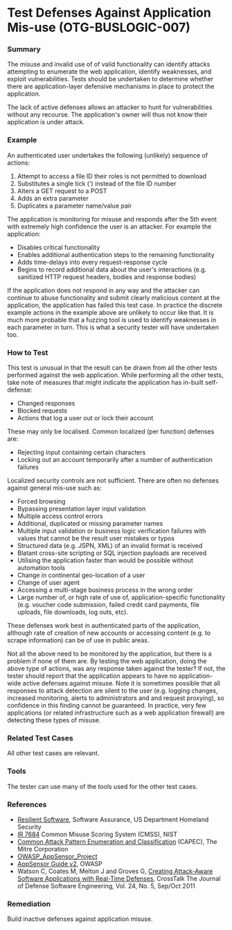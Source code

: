 # Test Defenses Against Application Mis-use (OTG-BUSLOGIC-007)


### Summary
The misuse and invalid use of of valid functionality can identify attacks attempting to enumerate the web application, identify weaknesses, and exploit vulnerabilities. Tests should be undertaken to determine whether there are application-layer defensive mechanisms in place to protect the application.


The lack of active defenses allows an attacker to hunt for vulnerabilities without any recourse. The application's owner will thus not know their application is under attack.


### Example

An authenticated user undertakes the following (unlikely) sequence of actions:
1. Attempt to access a file ID their roles is not permitted to download
2. Substitutes a single tick (') instead of the file ID number
3. Alters a GET request to a POST
4. Adds an extra parameter
5. Duplicates a parameter name/value pair


The application is monitoring for misuse and responds after the 5th event with extremely high confidence the user is an attacker. For example the application:
* Disables critical functionality
* Enables additional authentication steps to the remaining functionality
* Adds time-delays into every request-response cycle
* Begins to record additional data about the user's interactions (e.g. sanitized HTTP request headers, bodies and response bodies)


If the application does not respond in any way and the attacker can continue to abuse functionality and submit clearly malicious content at the application, the application has failed this test case. In practice the discrete example actions in the example above are unlikely to occur like that. It is much more probable that a fuzzing tool is used to identify weaknesses in each parameter in turn. This is what a security tester will have undertaken too.


### How to Test

This test is unusual in that the result can be drawn from all the other tests performed against the web application. While performing all the other tests, take note of measures that might indicate the application has in-built self-defense:

* Changed responses
* Blocked requests
* Actions that log a user out or lock their account


These may only be localised. Common localized (per function) defenses are:

* Rejecting input containing certain characters
* Locking out an account temporarily after a number of authentication failures


Localized security controls are not sufficient. There are often no defenses against general mis-use such as:

* Forced browsing
* Bypassing presentation layer input validation
* Multiple access control errors
* Additional, duplicated or missing parameter names
* Multiple input validation or business logic verification failures with values that cannot be the result user mistakes or typos
* Structured data (e.g. JSPN, XML) of an invalid format is received
* Blatant cross-site scripting or SQL injection payloads are received
* Utilising the application faster than would be possible without automation tools
* Change in continental geo-location of a user
* Change of user agent
* Accessing a multi-stage business process in the wrong order
* Large number of, or high rate of use of, application-specific functionality (e.g. voucher code submission, failed credit card payments, file uploads, file downloads, log outs, etc).


These defenses work best in authenticated parts of the application, although rate of creation of new accounts or accessing content (e.g. to scrape information) can be of use in public areas.


Not all the above need to be monitored by the application, but there is a problem if none of them are. By testing the web application, doing the above type of actions, was any response taken against the tester? If not, the tester should report that the application appears to have no application-wide active defenses against misuse. Note it is sometimes possible that all responses to attack detection are silent to the user (e.g. logging changes, increased monitoring, alerts to administrators and and request proxying), so confidence in this finding cannot be guaranteed. In practice, very few applications (or related infrastructure such as a web application firewall) are detecting these types of misuse.


### Related Test Cases

All other test cases are relevant.


### Tools

The tester can use many of the tools used for the other test cases.


### References

* [Resilient Software](https://buildsecurityin.us-cert.gov/swa/resilient.html), Software Assurance, US Department Homeland Security
* [IR 7684](http://csrc.nist.gov/publications/nistir/ir7864/nistir-7864.pdf) Common Misuse Scoring System (CMSS), NIST
* [Common Attack Pattern Enumeration and Classification](http://capec.mitre.org/) (CAPEC), The Mitre Corporation
* [OWASP_AppSensor_Project](https://www.owasp.org/index.php/OWASP_AppSensor_Project)
* [ AppSensor Guide v2](https://www.owasp.org/index.php/File:Owasp-appensor-guide-v2.doc), OWASP
* Watson C, Coates M, Melton J and Groves G, [Creating Attack-Aware Software Applications with Real-Time Defenses](http://www.crosstalkonline.org/storage/issue-archives/2011/201109/201109-Watson.pdf), CrossTalk The Journal of Defense Software Engineering, Vol. 24, No. 5, Sep/Oct 2011


### Remediation

Build inactive defenses against application misuse.
